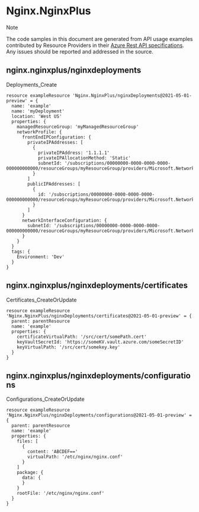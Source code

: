 # Nginx.NginxPlus
  
> [!NOTE]
> The code samples in this document are generated from API usage examples contributed by Resource Providers in their [Azure Rest API specifications](https://github.com/Azure/azure-rest-api-specs). Any issues should be reported and addressed in the source.


## nginx.nginxplus/nginxdeployments

Deployments_Create
```bicep
resource exampleResource 'Nginx.NginxPlus/nginxDeployments@2021-05-01-preview' = {
  name: 'example'
  name: 'myDeployment'
  location: 'West US'
  properties: {
    managedResourceGroup: 'myManagedResourceGroup'
    networkProfile: {
      frontEndIPConfiguration: {
        privateIPAddresses: [
          {
            privateIPAddress: '1.1.1.1'
            privateIPAllocationMethod: 'Static'
            subnetId: '/subscriptions/00000000-0000-0000-0000-000000000000/resourceGroups/myResourceGroup/providers/Microsoft.Network/virtualNetworks/myVnet/subnets/mySubnet'
          }
        ]
        publicIPAddresses: [
          {
            id: '/subscriptions/00000000-0000-0000-0000-000000000000/resourceGroups/myResourceGroup/providers/Microsoft.Network/publicIPAddresses/myPublicIPAddress'
          }
        ]
      }
      networkInterfaceConfiguration: {
        subnetId: '/subscriptions/00000000-0000-0000-0000-000000000000/resourceGroups/myResourceGroup/providers/Microsoft.Network/virtualNetworks/myVnet/subnets/mySubnet'
      }
    }
  }
  tags: {
    Environment: 'Dev'
  }
}
```

## nginx.nginxplus/nginxdeployments/certificates

Certificates_CreateOrUpdate
```bicep
resource exampleResource 'Nginx.NginxPlus/nginxDeployments/certificates@2021-05-01-preview' = {
  parent: parentResource 
  name: 'example'
  properties: {
    certificateVirtualPath: '/src/cert/somePath.cert'
    keyVaultSecretId: 'https://someKV.vault.azure.com/someSecretID'
    keyVirtualPath: '/src/cert/somekey.key'
  }
}
```

## nginx.nginxplus/nginxdeployments/configurations

Configurations_CreateOrUpdate
```bicep
resource exampleResource 'Nginx.NginxPlus/nginxDeployments/configurations@2021-05-01-preview' = {
  parent: parentResource 
  name: 'example'
  properties: {
    files: [
      {
        content: 'ABCDEF=='
        virtualPath: '/etc/nginx/nginx.conf'
      }
    ]
    package: {
      data: {
      }
    }
    rootFile: '/etc/nginx/nginx.conf'
  }
}
```

